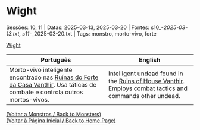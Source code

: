 
# Wight

Sessões: 10, 11 | Datas: 2025-03-13, 2025-03-20 | Fontes: s10_-_2025-03-13.txt, s11_-_2025-03-20.txt | Tags: monstro, morto-vivo, forte

[Wight](wight.png)

| Português | English |
|-----------|---------|
| Morto-vivo inteligente encontrado nas [Ruínas do Forte da Casa Vanthir](ruinas_do_forte_da_casa_vanthir.md). Usa táticas de combate e controla outros mortos-vivos. | Intelligent undead found in the [Ruins of House Vanthir](ruinas_do_forte_da_casa_vanthir.md). Employs combat tactics and commands other undead. |

[(Voltar a Monstros / Back to Monsters)](monstros.md)  
[(Voltar à Página Inicial / Back to Home Page)](home.md)



















